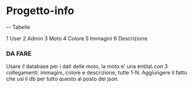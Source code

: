 # Progetto-info

-- Tabelle

1 User
2 Admin
3 Moto
4 Colore
5 Immagini
6 Descrizione

### DA FARE

Usare il database per i dati delle moto, la moto e' una entita\ con 3 collegamenti: immagini, colore e descrizione, tutte 1-N. Aggiungere il fatto che usi il db per tutto questo al posto del json. 